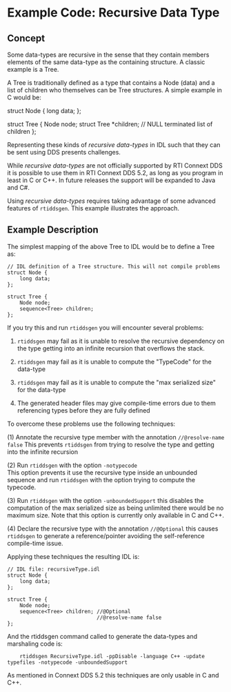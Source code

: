 # Example Code: Recursive Data Type

## Concept
Some data-types are recursive in the sense that they contain members elements
of the same data-type as the containing structure. A classic example is a Tree.

A Tree is traditionally defined as a type that contains a Node (data) and a
list of children who themselves can be Tree structures. A simple example
in C would be:

struct Node {
    long data;
};

struct Tree {
    Node node;
    struct Tree *children; // NULL terminated list of children
};

Representing these kinds of *recursive data-types* in IDL such that they can
be sent using DDS presents challenges.

While *recursive data-types* are not officially supported by RTI Connext DDS
it is possible to use them in RTI Connext DDS 5.2, as long as you program in
least in C or C++. In future releases the support will be expanded to Java and C#.

Using *recursive data-types* requires taking advantage of some advanced 
features of `rtiddsgen`. This example illustrates the approach.

## Example Description

The simplest mapping of the above Tree to IDL would be to define a Tree as:

```
// IDL definition of a Tree structure. This will not compile problems
struct Node {
    long data;
};

struct Tree {
    Node node;
    sequence<Tree> children; 
};
```

If you try this and run `rtiddsgen` you will encounter several problems:
1) `rtiddsgen` may fail as it is unable to resolve the recursive dependency on the type
  getting into an infinite recursion that overflows the stack.
            
2) `rtiddsgen` may fail as it is unable to compute the "TypeCode" for the data-type
        
3) `rtiddsgen` may fail as it is unable to compute the "max serialized size" for the data-type
        
4) The generated header files may give compile-time errors due to them referencing types
   before they are fully defined
   
To overcome these problems use the following techniques:
        
(1) Annotate the recursive type member with the annotation `//@resolve-name false`
    This prevents `rtiddsgen` from trying to resolve the type and getting into the infinite
    recursion
                
(2) Run `rtiddsgen` with the option `-notypecode`  
    This option prevents it use the recursive type inside an unbounded sequence and run
    `rtiddsgen` with the option  trying to compute the typecode.
        
(3) Run `rtiddsgen` with the option `-unboundedSupport` this disables the
    computation of the max serialized size as being unlimited there would be no maximum size.
    Note that this option is currently only available in C and C++.
        
(4) Declare the recursive type with the annotation `//@Optional`
    this causes `rtiddsgen` to generate a reference/pointer avoiding the self-reference compile-time
    issue.
   
Applying these techniques the resulting IDL is:

```
// IDL file: recursiveType.idl
struct Node {
    long data;
};

struct Tree {
    Node node;
    sequence<Tree> children; //@Optional
                             //@resolve-name false
};
```

And the rtiddsgen command called to generate the data-types and marshaling code is:
```
    rtiddsgen RecursiveType.idl -ppDisable -language C++ -update typefiles -notypecode -unboundedSupport
```
As mentioned in Connext DDS 5.2 this techniques are only usable in C and C++.




      
